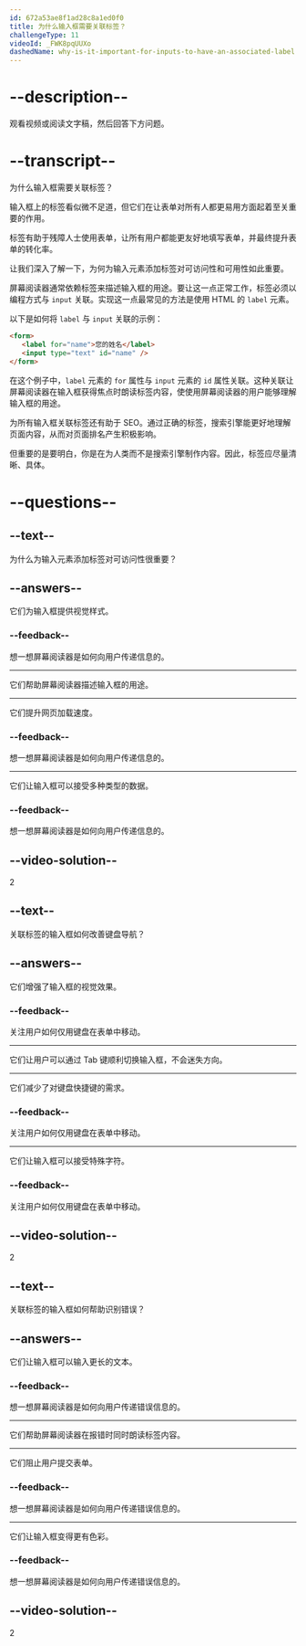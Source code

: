 ```yaml
---
id: 672a53ae8f1ad28c8a1ed0f0
title: 为什么输入框需要关联标签？
challengeType: 11
videoId: _FWK8pqUUXo
dashedName: why-is-it-important-for-inputs-to-have-an-associated-label
---
```


# --description--

观看视频或阅读文字稿，然后回答下方问题。

# --transcript--

为什么输入框需要关联标签？

输入框上的标签看似微不足道，但它们在让表单对所有人都更易用方面起着至关重要的作用。

标签有助于残障人士使用表单，让所有用户都能更友好地填写表单，并最终提升表单的转化率。

让我们深入了解一下，为何为输入元素添加标签对可访问性和可用性如此重要。

屏幕阅读器通常依赖标签来描述输入框的用途。要让这一点正常工作，标签必须以编程方式与 `input` 关联。实现这一点最常见的方法是使用 HTML 的 `label` 元素。

以下是如何将 `label` 与 `input` 关联的示例：

```html
<form>
   <label for="name">您的姓名</label>
   <input type="text" id="name" />
</form>
```

在这个例子中，`label` 元素的 `for` 属性与 `input` 元素的 `id` 属性关联。这种关联让屏幕阅读器在输入框获得焦点时朗读标签内容，使使用屏幕阅读器的用户能够理解输入框的用途。

为所有输入框关联标签还有助于 SEO。通过正确的标签，搜索引擎能更好地理解页面内容，从而对页面排名产生积极影响。

但重要的是要明白，你是在为人类而不是搜索引擎制作内容。因此，标签应尽量清晰、具体。

# --questions--

## --text--

为什么为输入元素添加标签对可访问性很重要？

## --answers--

它们为输入框提供视觉样式。

### --feedback--

想一想屏幕阅读器是如何向用户传递信息的。

---

它们帮助屏幕阅读器描述输入框的用途。

---

它们提升网页加载速度。

### --feedback--

想一想屏幕阅读器是如何向用户传递信息的。

---

它们让输入框可以接受多种类型的数据。

### --feedback--

想一想屏幕阅读器是如何向用户传递信息的。

## --video-solution--

2

## --text--

关联标签的输入框如何改善键盘导航？

## --answers--

它们增强了输入框的视觉效果。

### --feedback--

关注用户如何仅用键盘在表单中移动。

---

它们让用户可以通过 Tab 键顺利切换输入框，不会迷失方向。

---

它们减少了对键盘快捷键的需求。

### --feedback--

关注用户如何仅用键盘在表单中移动。

---

它们让输入框可以接受特殊字符。

### --feedback--

关注用户如何仅用键盘在表单中移动。

## --video-solution--

2

## --text--

关联标签的输入框如何帮助识别错误？

## --answers--

它们让输入框可以输入更长的文本。

### --feedback--

想一想屏幕阅读器是如何向用户传递错误信息的。

---

它们帮助屏幕阅读器在报错时同时朗读标签内容。

---

它们阻止用户提交表单。

### --feedback--

想一想屏幕阅读器是如何向用户传递错误信息的。

---

它们让输入框变得更有色彩。

### --feedback--

想一想屏幕阅读器是如何向用户传递错误信息的。

## --video-solution--

2

